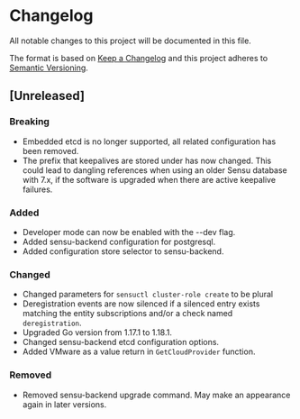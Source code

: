 # Changelog
All notable changes to this project will be documented in this file.

The format is based on [Keep a Changelog](http://keepachangelog.com/en/1.0.0/)
and this project adheres to [Semantic
Versioning](http://semver.org/spec/v2.0.0.html).

## [Unreleased]

### Breaking
- Embedded etcd is no longer supported, all related configuration has been
removed.
- The prefix that keepalives are stored under has now changed. This could lead
to dangling references when using an older Sensu database with 7.x, if the
software is upgraded when there are active keepalive failures.

### Added
- Developer mode can now be enabled with the --dev flag.
- Added sensu-backend configuration for postgresql.
- Added configuration store selector to sensu-backend.

### Changed
- Changed parameters for `sensuctl cluster-role create` to be plural
- Deregistration events are now silenced if a silenced entry exists matching the
entity subscriptions and/or a check named `deregistration`.
- Upgraded Go version from 1.17.1 to 1.18.1.
- Changed sensu-backend etcd configuration options.
- Added VMware as a value return in `GetCloudProvider` function.

### Removed
- Removed sensu-backend upgrade command. May make an appearance again in later versions.
